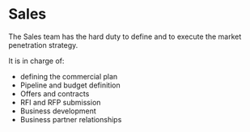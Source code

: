 
# Sales

The Sales team has the hard duty to define and to execute the market penetration strategy.

It is in charge of:

* defining the commercial plan
* Pipeline and budget definition
* Offers and contracts
* RFI and RFP submission
* Business development
* Business partner relationships

